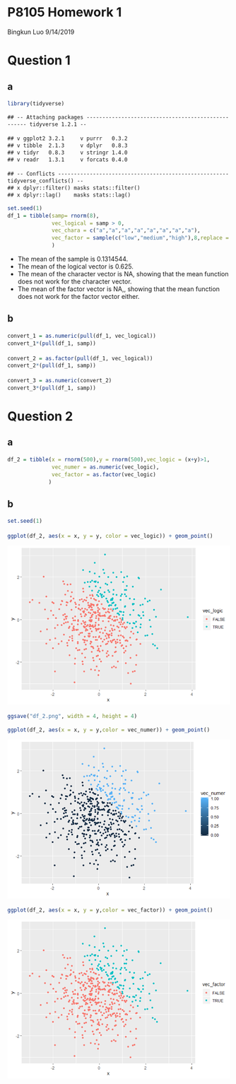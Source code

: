 P8105 Homework 1
================
Bingkun Luo
9/14/2019

# Question 1

## a

``` r
library(tidyverse)
```

    ## -- Attaching packages --------------------------------------------------- tidyverse 1.2.1 --

    ## v ggplot2 3.2.1     v purrr   0.3.2
    ## v tibble  2.1.3     v dplyr   0.8.3
    ## v tidyr   0.8.3     v stringr 1.4.0
    ## v readr   1.3.1     v forcats 0.4.0

    ## -- Conflicts ------------------------------------------------------ tidyverse_conflicts() --
    ## x dplyr::filter() masks stats::filter()
    ## x dplyr::lag()    masks stats::lag()

``` r
set.seed(1)
df_1 = tibble(samp= rnorm(8),
              vec_logical = samp > 0,
              vec_chara = c("a","a","a","a","a","a","a","a"),
              vec_factor = sample(c("low","medium","high"),8,replace = TRUE)
              )
```

  - The mean of the sample is 0.1314544.
  - The mean of the logical vector is 0.625.
  - The mean of the character vector is NA, showing that the mean
    function does not work for the character vector.
  - The mean of the factor vector is NA,, showing that the mean function
    does not work for the factor vector either.

## b

``` r
convert_1 = as.numeric(pull(df_1, vec_logical))
convert_1*(pull(df_1, samp))

convert_2 = as.factor(pull(df_1, vec_logical))
convert_2*(pull(df_1, samp))

convert_3 = as.numeric(convert_2)
convert_3*(pull(df_1, samp))
```

# Question 2

## a

``` r
df_2 = tibble(x = rnorm(500),y = rnorm(500),vec_logic = (x+y)>1,
              vec_numer = as.numeric(vec_logic),
              vec_factor = as.factor(vec_logic)
             )
```

## b

``` r
set.seed(1)

ggplot(df_2, aes(x = x, y = y, color = vec_logic)) + geom_point()
```

![](p8105_hw1_bl2789_files/figure-gfm/unnamed-chunk-4-1.png)<!-- -->

``` r
ggsave("df_2.png", width = 4, height = 4)
```

``` r
ggplot(df_2, aes(x = x, y = y,color = vec_numer)) + geom_point()
```

![](p8105_hw1_bl2789_files/figure-gfm/unnamed-chunk-5-1.png)<!-- -->

``` r
ggplot(df_2, aes(x = x, y = y,color = vec_factor)) + geom_point()
```

![](p8105_hw1_bl2789_files/figure-gfm/unnamed-chunk-5-2.png)<!-- -->
